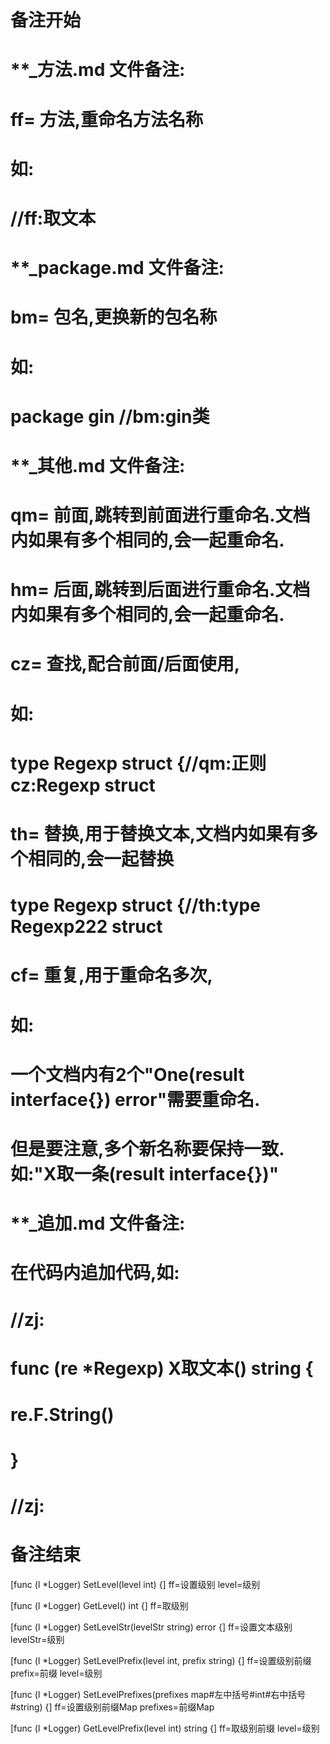 # 备注开始
# **_方法.md 文件备注:
# ff= 方法,重命名方法名称
# 如:
# //ff:取文本

# **_package.md 文件备注:
# bm= 包名,更换新的包名称 
# 如: 
# package gin //bm:gin类

# **_其他.md 文件备注:
# qm= 前面,跳转到前面进行重命名.文档内如果有多个相同的,会一起重命名.
# hm= 后面,跳转到后面进行重命名.文档内如果有多个相同的,会一起重命名.
# cz= 查找,配合前面/后面使用,
# 如:
# type Regexp struct {//qm:正则 cz:Regexp struct
#
# th= 替换,用于替换文本,文档内如果有多个相同的,会一起替换
# type Regexp struct {//th:type Regexp222 struct
#
# cf= 重复,用于重命名多次,
# 如: 
# 一个文档内有2个"One(result interface{}) error"需要重命名.
# 但是要注意,多个新名称要保持一致. 如:"X取一条(result interface{})"

# **_追加.md 文件备注:
# 在代码内追加代码,如:
# //zj:
# func (re *Regexp) X取文本() string { 
#    re.F.String()
# }
# //zj:
# 备注结束

[func (l *Logger) SetLevel(level int) {]
ff=设置级别
level=级别

[func (l *Logger) GetLevel() int {]
ff=取级别

[func (l *Logger) SetLevelStr(levelStr string) error {]
ff=设置文本级别
levelStr=级别

[func (l *Logger) SetLevelPrefix(level int, prefix string) {]
ff=设置级别前缀
prefix=前缀
level=级别

[func (l *Logger) SetLevelPrefixes(prefixes map#左中括号#int#右中括号#string) {]
ff=设置级别前缀Map
prefixes=前缀Map

[func (l *Logger) GetLevelPrefix(level int) string {]
ff=取级别前缀
level=级别
